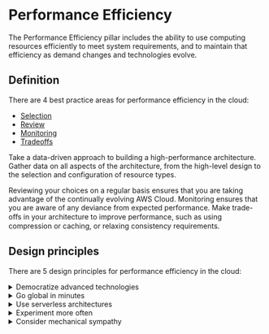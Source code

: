 # Performance Efficiency
The Performance Efficiency pillar includes the ability to use computing resources efficiently to meet system requirements, and to maintain that efficiency as demand changes and technologies evolve.

## **Definition**
There are 4 best practice areas for performance efficiency in the cloud:

- [Selection](best_practices/selection/index.md)
- [Review](best_practices/review.md)
- [Monitoring](best_practices/monitoring.md)
- [Tradeoffs](best_practices/tradeoffs.md)

Take a data-driven approach to building a high-performance architecture. Gather data on all aspects of the architecture, from the high-level design to the selection and configuration of resource types.

Reviewing your choices on a regular basis ensures that you are taking advantage of the continually evolving AWS Cloud. Monitoring ensures that you are aware of any deviance from expected performance. Make trade-oﬀs in your architecture to improve performance, such as using compression or caching, or relaxing consistency requirements.

## **Design principles**
There are 5 design principles for performance efficiency in the cloud:
<details>
<summary>Democratize advanced technologies</summary>
<p>
Make advanced technology implementation easier for your team by delegating complex tasks to your cloud vendor. Rather than asking your IT team to learn about hosting and running a new technology, consider consuming the technology as a service. For example, NoSQL databases, media transcoding, and machine learning are all technologies that require specialized expertise. In the cloud, these technologies become services that your team can consume, allowing your team to focus on product development rather than resource provisioning and management.
</p>
</details>
<details>
<summary>Go global in minutes</summary>
<p>
Deploying your workload in multiple AWS Regions around the world allows you to provide lower latency and a better experience for your customers at minimal cost.
</p>
</details>
<details>
<summary>Use serverless architectures</summary>
<p>
Serverless architectures remove the need for you to run and maintain physical servers for traditional compute activities. For example, serverless storage services can act as static websites (removing the need for web servers) and event services can host code. This removes the operational burden of managing physical servers, and can lower transactional costs because managed services operate at cloud scale.
</p>
</details>
<details>
<summary>Experiment more often</summary>
<p>
With virtual and automatable resources, you can quickly carry out comparative testing using different types of instances, storage, or configurations.
</p>
</details>
<details>
<summary>Consider mechanical sympathy</summary>
<p>
Understand how cloud services are consumed and always use the technology approach that aligns best with your workload goals. For example, consider data access patterns when you select database or storage approaches.
</p>
</details>